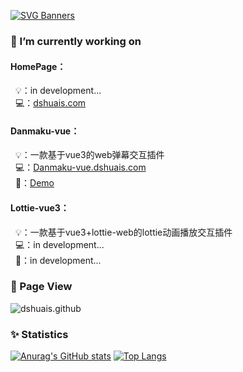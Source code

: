 [![SVG Banners](https://svg-banners.vercel.app/api?type=origin&text1=Welcome&width=800&height=300)](https://github.com/Akshay090/svg-banners)

### 🔭 I’m currently working on

#### HomePage：
&nbsp;&nbsp;💡：in development...<br />
&nbsp;&nbsp;💻：[dshuais.com](https://www.dshuais.com)

#### Danmaku-vue：
&nbsp;&nbsp;💡：一款基于vue3的web弹幕交互插件<br />
&nbsp;&nbsp;💻：[Danmaku-vue.dshuais.com](https://danmaku-vue.dshuais.com/)<br />
&nbsp;&nbsp;🍩：[Demo](https://dshuais.github.io/danmaku-vue/)

#### Lottie-vue3：
&nbsp;&nbsp;💡：一款基于vue3+lottie-web的lottie动画播放交互插件<br />
&nbsp;&nbsp;💻：in development...<br />
&nbsp;&nbsp;🍩：in development...

### 🌴 Page View

![dshuais.github](https://count.getloli.com/get/@dshuais.github)

### ✨ Statistics

[![Anurag's GitHub stats](https://github-readme-stats.vercel.app/api?username=dshuais&show_icons=true&theme=buefy&hide_title=true&bg_color=0,00C9FF,92FE9D)](https://github.com/anuraghazra/github-readme-stats)
[![Top Langs](https://github-readme-stats.vercel.app/api/top-langs/?username=dshuais&layout=compact&bg_color=0,92FE9D,00C9FF)](https://github.com/anuraghazra/github-readme-stats)

<!--
**dshuais/dshuais** is a ✨ _special_ ✨ repository because its `README.md` (this file) appears on your GitHub profile.

Here are some ideas to get you started:

- 🔭 I’m currently working on ...
- 🌱 I’m currently learning ...
- 👯 I’m looking to collaborate on ...
- 🤔 I’m looking for help with ...
- 💬 Ask me about ...
- 📫 How to reach me: ...
- 😄 Pronouns: ...
- ⚡ Fun fact: ...
-->
